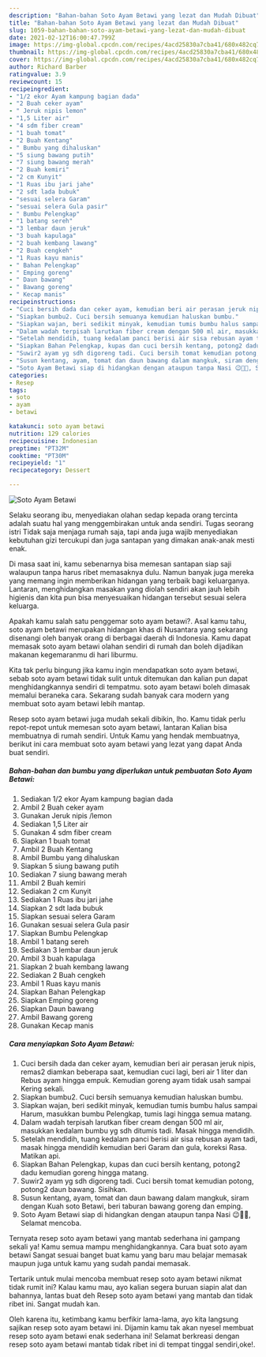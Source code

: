 ```yaml
---
description: "Bahan-bahan Soto Ayam Betawi yang lezat dan Mudah Dibuat"
title: "Bahan-bahan Soto Ayam Betawi yang lezat dan Mudah Dibuat"
slug: 1059-bahan-bahan-soto-ayam-betawi-yang-lezat-dan-mudah-dibuat
date: 2021-02-12T16:00:47.799Z
image: https://img-global.cpcdn.com/recipes/4acd25830a7cba41/680x482cq70/soto-ayam-betawi-foto-resep-utama.jpg
thumbnail: https://img-global.cpcdn.com/recipes/4acd25830a7cba41/680x482cq70/soto-ayam-betawi-foto-resep-utama.jpg
cover: https://img-global.cpcdn.com/recipes/4acd25830a7cba41/680x482cq70/soto-ayam-betawi-foto-resep-utama.jpg
author: Richard Barber
ratingvalue: 3.9
reviewcount: 15
recipeingredient:
- "1/2 ekor Ayam kampung bagian dada"
- "2 Buah ceker ayam"
- " Jeruk nipis lemon"
- "1,5 Liter air"
- "4 sdm fiber cream"
- "1 buah tomat"
- "2 Buah Kentang"
- " Bumbu yang dihaluskan"
- "5 siung bawang putih"
- "7 siung bawang merah"
- "2 Buah kemiri"
- "2 cm Kunyit"
- "1 Ruas ibu jari jahe"
- "2 sdt lada bubuk"
- "sesuai selera Garam"
- "sesuai selera Gula pasir"
- " Bumbu Pelengkap"
- "1 batang sereh"
- "3 lembar daun jeruk"
- "3 buah kapulaga"
- "2 buah kembang lawang"
- "2 Buah cengkeh"
- "1 Ruas kayu manis"
- " Bahan Pelengkap"
- " Emping goreng"
- " Daun bawang"
- " Bawang goreng"
- " Kecap manis"
recipeinstructions:
- "Cuci bersih dada dan ceker ayam, kemudian beri air perasan jeruk nipis, remas2 diamkan beberapa saat, kemudian cuci lagi, beri air 1 liter dan Rebus ayam hingga empuk. Kemudian goreng ayam tidak usah sampai Kering sekali."
- "Siapkan bumbu2. Cuci bersih semuanya kemudian haluskan bumbu."
- "Siapkan wajan, beri sedikit minyak, kemudian tumis bumbu halus sampai Harum, masukkan bumbu Pelengkap, tumis lagi hingga semua matang."
- "Dalam wadah terpisah larutkan fiber cream dengan 500 ml air, masukkan kedalam bumbu yg sdh ditumis tadi. Masak hingga mendidih."
- "Setelah mendidih, tuang kedalam panci berisi air sisa rebusan ayam tadi, masak hingga mendidih kemudian beri Garam dan gula, koreksi Rasa. Matikan api."
- "Siapkan Bahan Pelengkap, kupas dan cuci bersih kentang, potong2 dadu kemudian goreng hingga matang."
- "Suwir2 ayam yg sdh digoreng tadi. Cuci bersih tomat kemudian potong, potong2 daun bawang. Sisihkan."
- "Susun kentang, ayam, tomat dan daun bawang dalam mangkuk, siram dengan Kuah soto Betawi, beri taburan bawang goreng dan emping."
- "Soto Ayam Betawi siap di hidangkan dengan ataupun tanpa Nasi 😉🙏🏼, Selamat mencoba."
categories:
- Resep
tags:
- soto
- ayam
- betawi

katakunci: soto ayam betawi 
nutrition: 129 calories
recipecuisine: Indonesian
preptime: "PT32M"
cooktime: "PT30M"
recipeyield: "1"
recipecategory: Dessert

---
```



![Soto Ayam Betawi](https://img-global.cpcdn.com/recipes/4acd25830a7cba41/680x482cq70/soto-ayam-betawi-foto-resep-utama.jpg)

Selaku seorang ibu, menyediakan olahan sedap kepada orang tercinta adalah suatu hal yang menggembirakan untuk anda sendiri. Tugas seorang istri Tidak saja menjaga rumah saja, tapi anda juga wajib menyediakan kebutuhan gizi tercukupi dan juga santapan yang dimakan anak-anak mesti enak.

Di masa  saat ini, kamu sebenarnya bisa memesan santapan siap saji walaupun tanpa harus ribet memasaknya dulu. Namun banyak juga mereka yang memang ingin memberikan hidangan yang terbaik bagi keluarganya. Lantaran, menghidangkan masakan yang diolah sendiri akan jauh lebih higienis dan kita pun bisa menyesuaikan hidangan tersebut sesuai selera keluarga. 



Apakah kamu salah satu penggemar soto ayam betawi?. Asal kamu tahu, soto ayam betawi merupakan hidangan khas di Nusantara yang sekarang disenangi oleh banyak orang di berbagai daerah di Indonesia. Kamu dapat memasak soto ayam betawi olahan sendiri di rumah dan boleh dijadikan makanan kegemaranmu di hari liburmu.

Kita tak perlu bingung jika kamu ingin mendapatkan soto ayam betawi, sebab soto ayam betawi tidak sulit untuk ditemukan dan kalian pun dapat menghidangkannya sendiri di tempatmu. soto ayam betawi boleh dimasak memalui beraneka cara. Sekarang sudah banyak cara modern yang membuat soto ayam betawi lebih mantap.

Resep soto ayam betawi juga mudah sekali dibikin, lho. Kamu tidak perlu repot-repot untuk memesan soto ayam betawi, lantaran Kalian bisa membuatnya di rumah sendiri. Untuk Kamu yang hendak membuatnya, berikut ini cara membuat soto ayam betawi yang lezat yang dapat Anda buat sendiri.

<!--inarticleads1-->

##### Bahan-bahan dan bumbu yang diperlukan untuk pembuatan Soto Ayam Betawi:

1. Sediakan 1/2 ekor Ayam kampung bagian dada
1. Ambil 2 Buah ceker ayam
1. Gunakan  Jeruk nipis /lemon
1. Sediakan 1,5 Liter air
1. Gunakan 4 sdm fiber cream
1. Siapkan 1 buah tomat
1. Ambil 2 Buah Kentang
1. Ambil  Bumbu yang dihaluskan
1. Siapkan 5 siung bawang putih
1. Sediakan 7 siung bawang merah
1. Ambil 2 Buah kemiri
1. Sediakan 2 cm Kunyit
1. Sediakan 1 Ruas ibu jari jahe
1. Siapkan 2 sdt lada bubuk
1. Siapkan sesuai selera Garam
1. Gunakan sesuai selera Gula pasir
1. Siapkan  Bumbu Pelengkap
1. Ambil 1 batang sereh
1. Sediakan 3 lembar daun jeruk
1. Ambil 3 buah kapulaga
1. Siapkan 2 buah kembang lawang
1. Sediakan 2 Buah cengkeh
1. Ambil 1 Ruas kayu manis
1. Siapkan  Bahan Pelengkap
1. Siapkan  Emping goreng
1. Siapkan  Daun bawang
1. Ambil  Bawang goreng
1. Gunakan  Kecap manis




<!--inarticleads2-->

##### Cara menyiapkan Soto Ayam Betawi:

1. Cuci bersih dada dan ceker ayam, kemudian beri air perasan jeruk nipis, remas2 diamkan beberapa saat, kemudian cuci lagi, beri air 1 liter dan Rebus ayam hingga empuk. Kemudian goreng ayam tidak usah sampai Kering sekali.
1. Siapkan bumbu2. Cuci bersih semuanya kemudian haluskan bumbu.
1. Siapkan wajan, beri sedikit minyak, kemudian tumis bumbu halus sampai Harum, masukkan bumbu Pelengkap, tumis lagi hingga semua matang.
1. Dalam wadah terpisah larutkan fiber cream dengan 500 ml air, masukkan kedalam bumbu yg sdh ditumis tadi. Masak hingga mendidih.
1. Setelah mendidih, tuang kedalam panci berisi air sisa rebusan ayam tadi, masak hingga mendidih kemudian beri Garam dan gula, koreksi Rasa. Matikan api.
1. Siapkan Bahan Pelengkap, kupas dan cuci bersih kentang, potong2 dadu kemudian goreng hingga matang.
1. Suwir2 ayam yg sdh digoreng tadi. Cuci bersih tomat kemudian potong, potong2 daun bawang. Sisihkan.
1. Susun kentang, ayam, tomat dan daun bawang dalam mangkuk, siram dengan Kuah soto Betawi, beri taburan bawang goreng dan emping.
1. Soto Ayam Betawi siap di hidangkan dengan ataupun tanpa Nasi 😉🙏🏼, Selamat mencoba.




Ternyata resep soto ayam betawi yang mantab sederhana ini gampang sekali ya! Kamu semua mampu menghidangkannya. Cara buat soto ayam betawi Sangat sesuai banget buat kamu yang baru mau belajar memasak maupun juga untuk kamu yang sudah pandai memasak.

Tertarik untuk mulai mencoba membuat resep soto ayam betawi nikmat tidak rumit ini? Kalau kamu mau, ayo kalian segera buruan siapin alat dan bahannya, lantas buat deh Resep soto ayam betawi yang mantab dan tidak ribet ini. Sangat mudah kan. 

Oleh karena itu, ketimbang kamu berfikir lama-lama, ayo kita langsung sajikan resep soto ayam betawi ini. Dijamin kamu tak akan nyesel membuat resep soto ayam betawi enak sederhana ini! Selamat berkreasi dengan resep soto ayam betawi mantab tidak ribet ini di tempat tinggal sendiri,oke!.

